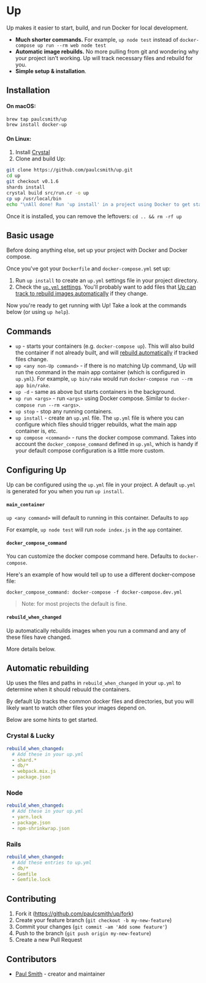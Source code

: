# Up

Up makes it easier to start, build, and run Docker for local development.

* **Much shorter commands.** For example, `up node test` instead of
  `docker-compose up run --rm web node test`
* **Automatic image rebuilds.** No more pulling from git and wondering why your
  project isn't working. Up will track necessary files and rebuild for you.
* **Simple setup & installation**.

## Installation

#### On macOS:

```bash
brew tap paulcsmith/up
brew install docker-up
```

#### On Linux:

1. Install [Crystal](https://crystal-lang.org/reference/installation/)
1. Clone and build Up:

```bash
git clone https://github.com/paulcsmith/up.git
cd up
git checkout v0.1.6
shards install
crystal build src/run.cr -o up
cp up /usr/local/bin
echo "\nAll done! Run 'up install' in a project using Docker to get started."
```

Once it is installed, you can remove the leftovers: `cd .. && rm -rf up`

## Basic usage

Before doing anything else, set up your project with Docker and Docker compose.

Once you've got your `Dockerfile` and `docker-compose.yml` set up:

1. Run `up install` to create an `up.yml` settings file in your project directory.
1. Check the [`up.yml` settings](#configuring-up). You'll probably want to
   add files that [Up can track to rebuild images automatically](#automatic-rebuilding)
   if they change.

Now you're ready to get running with Up! Take a look at the commands below
(or using `up help`).

## Commands

* `up` - starts your containers (e.g. `docker-compose up`). This will also build
  the container if not already built, and will
  [rebuild automatically](#automatic-rebuilding) if tracked files change.
* `up <any non-Up command>` - if there is no matching Up command, Up will run
  the command in the main app container (which is configured in `up.yml`). For example,
  `up bin/rake` would run `docker-compose run --rm app bin/rake`.
* `up -d` - same as above but starts containers in the background.
* `up run <args>` - run `<args>` using Docker compose. Similar to `docker-compose run --rm <args>`.
* `up stop` - stop any running containers.
* `up install` - create an `up.yml` file. The `up.yml` file is where you can
  configure which files should trigger rebuilds, what the main app container
  is, etc.
* `up compose <command>` - runs the docker compose command. Takes into account
  the `docker_compose_command` defined in `up.yml`, which is handy if your
  default compose configuration is a little more custom.

## Configuring Up

Up can be configured using the `up.yml` file in your project. A default `up.yml`
is generated for you when you run `up install`.

#### `main_container`

`up <any command>` will default to running in this container. Defaults to `app`

For example, `up node test` will run `node index.js` in the `app` container.

#### `docker_compose_command`

You can customize the docker compose command here. Defaults to `docker-compose`.

Here's an example of how would tell up to use a different docker-compose file:

    docker_compose_command: docker-compose -f docker-compose.dev.yml

> Note: for most projects the default is fine.

#### `rebuild_when_changed`

Up automatically rebuilds images when you run a command and any of these
files have changed.

More details below.

## Automatic rebuilding

Up uses the files and paths in `rebuild_when_changed` in your `up.yml` to
determine when it should rebuuld the containers.

By default Up tracks the common docker files and directories, but you will likely
want to watch other files your images depend on.

Below are some hints to get started.

### Crystal & Lucky

```yaml
rebuild_when_changed:
  # Add these in your up.yml
  - shard.*
  - db/*
  - webpack.mix.js
  - package.json
```

### Node

```yaml
rebuild_when_changed:
  # Add these in your up.yml
  - yarn.lock
  - package.json
  - npm-shrinkwrap.json
```

### Rails

```yaml
rebuild_when_changed:
  # Add these entries to up.yml
  - db/*
  - Gemfile
  - Gemfile.lock
```

## Contributing

1. Fork it (<https://github.com/paulcsmith/up/fork>)
2. Create your feature branch (`git checkout -b my-new-feature`)
3. Commit your changes (`git commit -am 'Add some feature'`)
4. Push to the branch (`git push origin my-new-feature`)
5. Create a new Pull Request

## Contributors

- [Paul Smith](https://github.com/paulcsmith) - creator and maintainer

